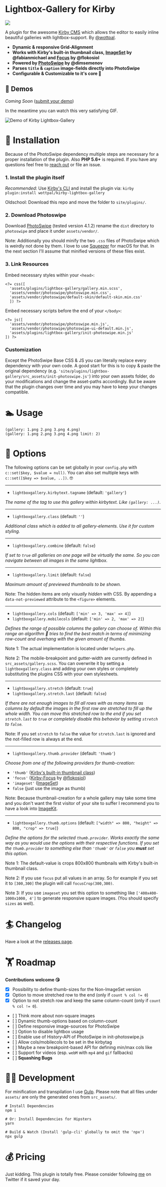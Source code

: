 # Lightbox-Gallery for Kirby
![](https://img.shields.io/github/release/wottpal/kirby-lightbox-gallery/all.svg)

A plugin for the awesome [Kirby CMS](http://getkirby.com) which allows the editor to easily inline beautiful galleries with lightbox-support. By [@wottpal](https://twitter.com/wottpal).

* **Dynamic & responsive Grid-Alignment**
* **Works with Kirby's built-in thumbnail class, [ImageSet](https://github.com/fabianmichael/kirby-imageset) by @fabianmichael and [Focus](https://github.com/flokosiol/kirby-focus) by @flokosiol**
* **Powered by [PhotoSwipe](https://github.com/dimsemenov/PhotoSwipe/releases) by @dimsemenov**
* **Parses `title` & `caption` image-fields directly into PhotoSwipe**
* **Configurable & Customizable to it's core 🤘**


## 🤹‍ Demos

*Coming Soon* ([submit your demo](https://twitter.com/wottpal))

In the meantime you can watch this very satisfying GIF.

![Demo of Kirby Lightbox-Gallery](demo.gif)


# 🤸 Installation
Because of the PhotoSwipe dependency multiple steps are necessary for a proper installation of the plugin. Also **PHP 5.6+** is required. If you have any questions feel free to [reach out](https://twitter.com/wottpal) or file an issue.



### 1. Install the plugin itself
*Recommended*: Use [Kirby's CLI](https://github.com/getkirby/cli) and install the plugin via: `kirby plugin:install wottpal/kirby-lightbox-gallery`


Oldschool: Download this repo and move the folder to `site/plugins/`.


### 2. Download Photoswipe
Download [PhotoSwipe](https://github.com/dimsemenov/PhotoSwipe/releases) (tested version 4.1.2) rename the `dist` directory to `photoswipe` and place it under `assets/vendor/`.

Note: Additionally you should minify the two `.css` files of PhotoSwipe which is weirdly not done by them. I love to use [Squeezer](https://squeezerapp.com/) for macOS for that. In the next section I'll assume that minified versions of these files exist.


### 3. Link Resources

Embed necessary styles within your `<head>`:

```
<?= css([
  'assets/plugins/lightbox-gallery/gallery.min.scss',
  'assets/vendor/photoswipe/photoswipe.min.css',
  'assets/vendor/photoswipe/default-skin/default-skin.min.css'
  ]) ?>
```

Embed necessary scripts before the end of your `</body>`:

```
<?= js([
  'assets/vendor/photoswipe/photoswipe.min.js',
  'assets/vendor/photoswipe/photoswipe-ui-default.min.js',
  'assets/plugins/lightbox-gallery/init-photoswipe.min.js'
]) ?>
```

### Customization
Except the PhotoSwipe Base CSS & JS you can literally replace every dependency with your own code. A good start for this is to copy & paste the original dependency (e.g. `'site/plugins/lightbox-gallery/src_assets/init-photoswipe.js'`) into your own assets folder, do your modifications and change the asset-paths accordingly. But be aware that the plugin changes over time and you may have to keep your changes compatible.


# 🏊 Usage

```
(gallery: 1.png 2.png 3.png 4.png)
(gallery: 1.png 2.png 3.png 4.png limit: 2)
```


# 🤺 Options

The following options can be set globally in your `config.php` with `c::set($key, $value = null)`. You can also set multiple keys with `c::set([$key => $value, ..])`. 🤓

*****

* `lightboxgallery.kirbytext.tagname` (default: `'gallery'`)

*The name of the tag to use this gallery within kirbytext. Like `(gallery: ...)`.*


*****

* `lightboxgallery.class` (default: `''`)

*Additional class which is added to all gallery-elements. Use it for custom styling.*

*****

* `lightboxgallery.combine` (default: `false`)

*If set to `true` all galleries on one page will be virtually the same. So you can navigate between all images in the same lightbox.*

*****

* `lightboxgallery.limit` (default: `false`)

*Maximum amount of previewed thumbnails to be shown.*


Note: The hidden items are only *visually hidden* with CSS. By appending a `data-not-previewed` attribute to the `<figure>` elements.


*****

* `lightboxgallery.cols` (default: `['min' => 3, 'max' => 4]`)
* `lightboxgallery.mobilecols` (default: `['min' => 2, 'max' => 2]`)

*Defines the range of possible columns the gallery can choose of. Within this range an algorithm 🔮 tries to find the best match in terms of minimizing row-count and overhang with the given amount of thumbs.*

Note 1: The actual implementation is located under `helpers.php`.

Note 2: The mobile-breakpoint and gutter-width are currently defined in `src_assets/gallery.scss`. You can overwrite it by setting a `lightboxgallery.class` and adding your own styles or completely substituting the plugins CSS with your own stylesheets.


*****

* `lightboxgallery.stretch` (default: `true`)
* `lightboxgallery.stretch.last` (default: `false`)

*If there are not enough images to fill all rows with as many items as columns by default the images in the first row are stretched to fill up the whole width. You can move this stretched row to the end if you set `stretch.last` to `true` or completely disable this behavior by setting `stretch` to `false`.*

Note: If you set `stretch` to `false` the value for `stretch.last` is ignored and the not-filled row is always at the end.


*****

* `lightboxgallery.thumb.provider` (default: `'thumb'`)

*Choose from one of the following providers for thumb-creation:*
  * `'thumb'` ([Kirby's built-in thumbnail class](https://getkirby.com/docs/templates/thumbnails))
  * `'focus'` ([Kirby-Focus](https://github.com/flokosiol/kirby-focus) by [@flokosiol](https://twitter.com/flokosiol))
  * `'imageset'` ([ImageSet](https://github.com/fabianmichael/kirby-imageset))
  * `false` (just use the image as thumb)

Note: Because thumbnail-creation for a whole gallery may take some time and you don't want the first visitor of your site to suffer I recommend you to have a look into [ImageKit](https://github.com/fabianmichael/kirby-imagekit).

*****

* `lightboxgallery.thumb.options` (default: `["width" => 800, "height" => 800, "crop" => true]`)

*Define the options for the selected `thumb.provider`. Works exactly the same way as you would use the options with their respective functions. If you set the `thumb.provider` to something else than `'thumb'` or `false` you **must** set this option.*

Note 1: The default-value is crops 800x800 thumbnails with Kirby's built-in thumbnail class.

Note 2: If you use `focus` put all values in an array. So for example if you set it to `[300,300]` the plugin will call `focusCrop(300,300)`.

Note 3: If you use `imageset` you set this option to something like `['400x400-1000x1000, 4']` to generate responsive square images. (You should specify `sizes` as well).


# 🏄 Changelog

Have a look at the [releases page](https://github.com/wottpal/kirby-lightbox-gallery/releases).


# 🏋️ Roadmap
**Contributions welcome 😘**

- [x] Possibility to define thumb-sizes for the Non-ImageSet version
- [x] Option to move stretched row to the end (only if `count % col != 0`)
- [x] Option to not stretch row and keep the same column-count (only if `count % col != 0`).
- [ ] Think more about non-square images
- [ ] Dynamic thumb-options based on column-count
- [ ] Define responsive image-sources for PhotoSwipe
- [ ] Option to disable lightbox usage
- [ ] Enable use of History-API of PhotoSwipe in init-photoswipe.js
- [ ] Allow cols/mobilecols to be set in the kirbytag
- [ ] Maybe a new breakpoint-based API for defining min/max cols like
- [ ] Support for videos (esp. `webM` with `mp4` and `gif` fallbacks)
- [ ] **Squashing Bugs**


# 👨‍💻 Development
For minification and transpilation I use [Gulp](http://gulpjs.com). Please note that all files under `assets/` are only the generated ones from `src_assets/`.

```
# Install Dependencies
npm i

# Or: Install Dependencies for Hipsters
yarn

# Build & Watch (Install 'gulp-cli' globally to omit the 'npx')
npx gulp
```

# 💰‍ Pricing
Just kidding. This plugin is totally free. Please consider following [me](https://twitter.com/wottpal) on Twitter if it saved your day.
